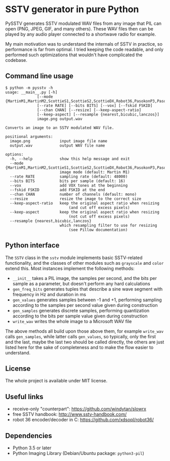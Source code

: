 SSTV generator in pure Python
=============================

PySSTV generates SSTV modulated WAV files from any image that PIL can open
(PNG, JPEG, GIF, and many others). These WAV files then can be played by any
audio player connected to a shortwave radio for example.

My main motivation was to understand the internals of SSTV in practice, so
performance is far from optimal. I tried keeping the code readable, and only
performed such optimizations that wouldn't have complicated the codebase.

Command line usage
------------------

    $ python -m pysstv -h
    usage: __main__.py [-h]
                  [--mode {MartinM1,MartinM2,ScottieS1,ScottieS2,ScottieDX,Robot36,PasokonP3,PasokonP5,PasokonP7,PD90,PD120,PD160,PD180,PD240,PD290,WraaseSC2120,WraaseSC2180,Robot8BW,Robot24BW}]
                  [--rate RATE] [--bits BITS] [--vox] [--fskid FSKID]
                  [--chan CHAN] [--resize] [--keep-aspect-ratio]
                  [--keep-aspect] [--resample {nearest,bicubic,lanczos}]
                  image.png output.wav

    Converts an image to an SSTV modulated WAV file.

    positional arguments:
      image.png             input image file name
      output.wav            output WAV file name

    options:
      -h, --help            show this help message and exit
      --mode {MartinM1,MartinM2,ScottieS1,ScottieS2,ScottieDX,Robot36,PasokonP3,PasokonP5,PasokonP7,PD90,PD120,PD160,PD180,PD240,PD290,WraaseSC2120,WraaseSC2180,Robot8BW,Robot24BW}
                            image mode (default: Martin M1)
      --rate RATE           sampling rate (default: 48000)
      --bits BITS           bits per sample (default: 16)
      --vox                 add VOX tones at the beginning
      --fskid FSKID         add FSKID at the end
      --chan CHAN           number of channels (default: mono)
      --resize              resize the image to the correct size
      --keep-aspect-ratio   keep the original aspect ratio when resizing
                                (and cut off excess pixels)
      --keep-aspect         keep the original aspect ratio when resizing
                                (not cut off excess pixels)
      --resample {nearest,bicubic,lanczos}
                            which resampling filter to use for resizing
                                (see Pillow documentation)

Python interface
----------------

The `SSTV` class in the `sstv` module implements basic SSTV-related
functionality, and the classes of other modules such as `grayscale` and
`color` extend this. Most instances implement the following methods:

 - `__init__` takes a PIL image, the samples per second, and the bits per
   sample as a parameter, but doesn't perform any hard calculations
 - `gen_freq_bits` generates tuples that describe a sine wave segment with
   frequency in Hz and duration in ms
 - `gen_values` generates samples between -1 and +1, performing sampling
   according to the samples per second value given during construction
 - `gen_samples` generates discrete samples, performing quantization
   according to the bits per sample value given during construction
 - `write_wav` writes the whole image to a Microsoft WAV file

The above methods all build upon those above them, for example `write_wav`
calls `gen_samples`, while latter calls `gen_values`, so typically, only
the first and the last, maybe the last two should be called directly, the
others are just listed here for the sake of completeness and to make the
flow easier to understand.

License
-------

The whole project is available under MIT license.

Useful links
------------

 - receive-only "counterpart": https://github.com/windytan/slowrx
 - free SSTV handbook: http://www.sstv-handbook.com/
 - robot 36 encoder/decoder in C: https://github.com/xdsopl/robot36/

Dependencies
------------

 - Python 3.5 or later
 - Python Imaging Library (Debian/Ubuntu package: `python3-pil`)
